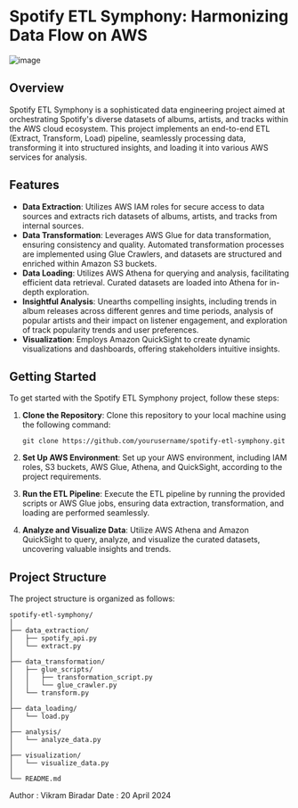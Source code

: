 # Spotify ETL Symphony: Harmonizing Data Flow on AWS


![image](https://github.com/Vikram2406/Spotify_Data-Engineering_End-To-End-ETL-Project/assets/145156381/c8197cd4-ef06-4d7e-8d72-1cdf89b84c03)

## Overview

Spotify ETL Symphony is a sophisticated data engineering project aimed at orchestrating Spotify's diverse datasets of albums, artists, and tracks within the AWS cloud ecosystem. This project implements an end-to-end ETL (Extract, Transform, Load) pipeline, seamlessly processing data, transforming it into structured insights, and loading it into various AWS services for analysis.

## Features

- **Data Extraction**: Utilizes AWS IAM roles for secure access to data sources and extracts rich datasets of albums, artists, and tracks from internal sources.
- **Data Transformation**: Leverages AWS Glue for data transformation, ensuring consistency and quality. Automated transformation processes are implemented using Glue Crawlers, and datasets are structured and enriched within Amazon S3 buckets.
- **Data Loading**: Utilizes AWS Athena for querying and analysis, facilitating efficient data retrieval. Curated datasets are loaded into Athena for in-depth exploration.
- **Insightful Analysis**: Unearths compelling insights, including trends in album releases across different genres and time periods, analysis of popular artists and their impact on listener engagement, and exploration of track popularity trends and user preferences.
- **Visualization**: Employs Amazon QuickSight to create dynamic visualizations and dashboards, offering stakeholders intuitive insights.

## Getting Started

To get started with the Spotify ETL Symphony project, follow these steps:

1. **Clone the Repository**: Clone this repository to your local machine using the following command:
   ```
   git clone https://github.com/yourusername/spotify-etl-symphony.git
   ```

2. **Set Up AWS Environment**: Set up your AWS environment, including IAM roles, S3 buckets, AWS Glue, Athena, and QuickSight, according to the project requirements.

3. **Run the ETL Pipeline**: Execute the ETL pipeline by running the provided scripts or AWS Glue jobs, ensuring data extraction, transformation, and loading are performed seamlessly.

4. **Analyze and Visualize Data**: Utilize AWS Athena and Amazon QuickSight to query, analyze, and visualize the curated datasets, uncovering valuable insights and trends.

## Project Structure

The project structure is organized as follows:

```
spotify-etl-symphony/
│
├── data_extraction/
│   ├── spotify_api.py
│   └── extract.py
│
├── data_transformation/
│   ├── glue_scripts/
│   │   ├── transformation_script.py
│   │   └── glue_crawler.py
│   └── transform.py
│
├── data_loading/
│   └── load.py
│
├── analysis/
│   └── analyze_data.py
│
├── visualization/
│   └── visualize_data.py
│
└── README.md
```

Author : Vikram Biradar
Date : 20 April 2024

